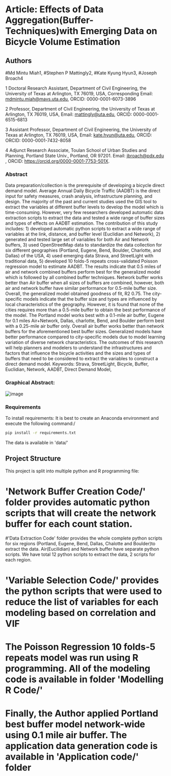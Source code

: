 # Article: Effects of Data Aggregation(Buffer-Techniques)with Emerging Data on Bicycle Volume Estimation

## Authors 
#Md Mintu Miah1, 
#Stephen P Mattingly2, 
#Kate Kyung Hyun3, 
#Joseph Broach4

1 Doctoral Research Assistant, Department of Civil Engineering, the University of Texas at Arlington, TX 76019, USA, Corresponding Email: mdmintu.miah@mavs.uta.edu, ORCID: 0000-0001-6073-3896

2 Professor, Department of Civil Engineering, the University of Texas at Arlington, TX 76019, USA, Email: mattingly@uta.edu, ORCID: 0000-0001-6515-6813

3 Assistant Professor, Department of Civil Engineering, the University of Texas at Arlington, TX 76019, USA, Email: kate.hyun@uta.edu, ORCID: ORCID: 0000-0001-7432-8058

4 Adjunct Research Associate, Toulan School of Urban Studies and Planning, Portland State Univ., Portland, OR 97201. Email: jbroach@pdx.edu , ORCID: https://orcid.org/0000-0001-7753-501X. 

### Abstract

Data preparation/collection is the prerequisite of developing a bicycle direct demand model. Average Annual Daily Bicycle Traffic (AADBT) is the direct input for safety measures, crash analysis, infrastructure planning, and design. The majority of the past and current studies used the GIS tool to extract the variables at different buffer levels to develop the model which is time-consuming. However, very few researchers developed automatic data extraction scripts to extract the data and tested a wide range of buffer sizes and types of effects on AADBT estimation. The contribution of this study includes: 1) developed automatic python scripts to extract a wide range of variables at the link, distance, and buffer level (Euclidian and Network), 2) generated and tested large set of variables for both Air and Network buffers, 3) used OpenStreetMap data to standardize the data collection for six different geographies  (Portland, Eugene, Bend, Boulder, Charlotte, and Dallas) of the USA, 4) used emerging data Strava, and StreetLight with traditional data, 5) developed 10 folds-5 repeats cross-validated Poisson regression model to estimate AADBT.  The results indicate that 0.5 miles of air and network combined buffers perform best for the generalized model which is followed by all combined buffer techniques. Network buffer works better than Air buffer when all sizes of buffers are combined, however, both air and network buffer have similar performance for 0.5-mile buffer size. Overall, the generalized model obtained goodness of fit, R2 0.75. The city-specific models indicate that the buffer size and types are influenced by local characteristics of the geography. However, it is found that none of the cities requires more than a 0.5-mile buffer to obtain the best performance of the model. The Portland model works best with a 0.1-mile air buffer, Eugene for 0.1 miles Air+Network, Dallas, charlotte, Bend, and Boulder perform best with a 0.25-mile air buffer only. Overall air buffer works better than network buffers for the aforementioned best buffer sizes. Generalized models have better performance compared to city-specific models due to model learning variation of diverse network characteristics. The outcomes of this research will help planners and modelers to understand the infrastructures and factors that influence the bicycle activities and the sizes and types of buffers that need to be considered to extract the variables to construct a direct demand model.
Keywords: Strava, StreetLight, Bicycle, Buffer, Euclidian, Network, AADBT, Direct Demand Model, 

### Graphical Abstract:
![image](https://user-images.githubusercontent.com/60245323/166619115-ee0a5efd-570a-40ed-9645-35c39a72ddd5.png)

### Requirements
To install requirements: It is best to create an Anaconda environment and execute the following command:/
```bash
pip install -r requirements.txt
```
The data is available in 'data/'

## Project Structure
This project is split into multiple python and R programming file:
# 'Network Buffer Creation Code/' folder provides automatic python scripts that will create the network buffer for each count station.
#'Data Extraction Code' folder provides the whole complete python scripts for six regions (Portland, Eugene, Bend, Dallas, Chalotte and Boulder)to extract the data. Air(Eucilidian) and Network buffer have separate python scripts. We have total 12 python scripts to extract the data, 2 scripts for each region. 
# 'Variable Selection Code/' provides the python scripts that were used to reduce the list of variables for each modeling based on correlation and VIF
# The Poisson Regression 10 folds-5 repeats model was run using R programming. All of the modeling code is available in folder 'Modelling R Code/'
# Finally, the Author applied Portland best buffer model network-wide using 0.1 mile air buffer. The application data generation code is available in 'Application code/' folder

